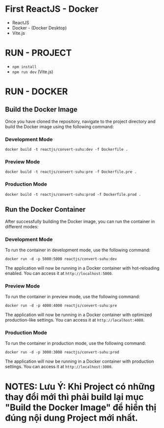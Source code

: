 # First ReactJS - Docker

- ReactJS
- Docker - (Docker Desktop)
- Vite.js

# RUN - PROJECT
- `npm install`
- `npm run dev` (Vite.js)

# RUN - DOCKER
## Build the Docker Image

Once you have cloned the repository, navigate to the project directory and build the Docker image using the following command:

### Development Mode
```
docker build -t reactjs/convert-suhu:dev -f Dockerfile .
```

### Preview Mode
```
docker build -t reactjs/convert-suhu:pre -f Dockerfile.pre .
```

### Production Mode
```
docker build -t reactjs/convert-suhu:prod -f Dockerfile.prod .
```

## Run the Docker Container

After successfully building the Docker image, you can run the container in different modes:

### Development Mode

To run the container in development mode, use the following command:

```
docker run -d -p 5000:5000 reactjs/convert-suhu:dev
```

The application will now be running in a Docker container with hot-reloading enabled. You can access it at `http://localhost:5000`.

### Preview Mode

To run the container in preview mode, use the following command:

```
docker run -d -p 4000:4000 reactjs/convert-suhu:pre
```

The application will now be running in a Docker container with optimized production-like settings. You can access it at `http://localhost:4000`.

### Production Mode

To run the container in production mode, use the following command:

```
docker run -d -p 3000:3000 reactjs/convert-suhu:prod 
```

The application will now be running in a Docker container with production settings. You can access it at `http://localhost:3000`.

# NOTES: Lưu Ý: Khi Project có những thay đổi mới thì phải build lại mục "Build the Docker Image" để hiển thị đúng nội dung Project mới nhất.
